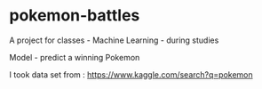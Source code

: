 # pokemon-battles

A project for classes - Machine Learning - during studies

Model - predict a winning Pokemon

I took data set from : https://www.kaggle.com/search?q=pokemon
